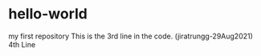 # hello-world
my first repository
This is the 3rd line in the code. (jiratrungg-29Aug2021)
4th Line
